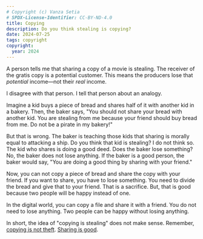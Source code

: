 ```yaml
---
# Copyright (c) Vanza Setia
# SPDX-License-Identifier: CC-BY-ND-4.0
title: Copying
description: Do you think stealing is copying?
date: 2024-07-25
tags: copyright
copyright:
  year: 2024
---
```


A person tells me that sharing a copy of a movie is stealing. The receiver of the gratis copy is a potential customer. This means the producers lose that *potential* income—not their *real* income.

I disagree with that person. I tell that person about an analogy.

Imagine a kid buys a piece of bread and shares half of it with another kid in a bakery. Then, the baker says, "You should not share your bread with another kid. You are stealing from me because your friend should buy bread from me. Do not be a pirate in my bakery!"

But that is wrong. The baker is teaching those kids that sharing is morally equal to attacking a ship. Do you think that kid is stealing? I do not think so. The kid who shares is doing a good deed. Does the baker lose something? No, the baker does not lose anything. If the baker is a good person, the baker would say, "You are doing a good thing by sharing with your friend."

Now, you can not copy a piece of bread and share the copy with your friend. If you want to share, you have to lose something. You need to divide the bread and give that to your friend. That is a sacrifice. But, that is good because two people will be happy instead of one.

In the digital world, you can copy a file and share it with a friend. You do not need to lose anything. Two people can be happy without losing anything.

In short, the idea of "copying is stealing" does not make sense. Remember, [copying is not theft](https://redirect.invidious.io/watch?v=IeTybKL1pM4). [Sharing is good](/blog/sharing-good/).
